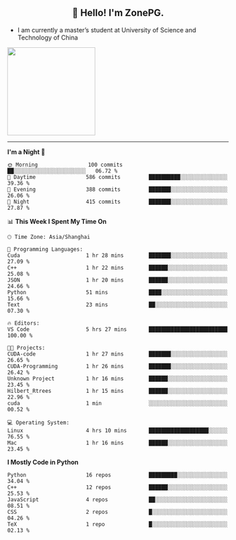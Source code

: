 <h2 align="center">👋 Hello! I'm ZonePG.</h2>

- I am currently a master’s student at University of Science and Technology of China

<img height=200 align="center" src="https://github-readme-stats.vercel.app/api?username=zonepg" />

-------

<!--START_SECTION:waka-->
**I'm a Night 🦉** 

```text
🌞 Morning                100 commits         ██░░░░░░░░░░░░░░░░░░░░░░░   06.72 % 
🌆 Daytime                586 commits         ██████████░░░░░░░░░░░░░░░   39.36 % 
🌃 Evening                388 commits         ███████░░░░░░░░░░░░░░░░░░   26.06 % 
🌙 Night                  415 commits         ███████░░░░░░░░░░░░░░░░░░   27.87 % 
```


📊 **This Week I Spent My Time On** 

```text
🕑︎ Time Zone: Asia/Shanghai

💬 Programming Languages: 
Cuda                     1 hr 28 mins        ███████░░░░░░░░░░░░░░░░░░   27.09 % 
C++                      1 hr 22 mins        ██████░░░░░░░░░░░░░░░░░░░   25.08 % 
JSON                     1 hr 20 mins        ██████░░░░░░░░░░░░░░░░░░░   24.66 % 
Python                   51 mins             ████░░░░░░░░░░░░░░░░░░░░░   15.66 % 
Text                     23 mins             ██░░░░░░░░░░░░░░░░░░░░░░░   07.30 % 

🔥 Editors: 
VS Code                  5 hrs 27 mins       █████████████████████████   100.00 % 

🐱‍💻 Projects: 
CUDA-code                1 hr 27 mins        ███████░░░░░░░░░░░░░░░░░░   26.65 % 
CUDA-Programming         1 hr 26 mins        ███████░░░░░░░░░░░░░░░░░░   26.42 % 
Unknown Project          1 hr 16 mins        ██████░░░░░░░░░░░░░░░░░░░   23.45 % 
Hilbert_Rtrees           1 hr 15 mins        ██████░░░░░░░░░░░░░░░░░░░   22.96 % 
cuda                     1 min               ░░░░░░░░░░░░░░░░░░░░░░░░░   00.52 % 

💻 Operating System: 
Linux                    4 hrs 10 mins       ███████████████████░░░░░░   76.55 % 
Mac                      1 hr 16 mins        ██████░░░░░░░░░░░░░░░░░░░   23.45 % 
```

**I Mostly Code in Python** 

```text
Python                   16 repos            █████████░░░░░░░░░░░░░░░░   34.04 % 
C++                      12 repos            ██████░░░░░░░░░░░░░░░░░░░   25.53 % 
JavaScript               4 repos             ██░░░░░░░░░░░░░░░░░░░░░░░   08.51 % 
CSS                      2 repos             █░░░░░░░░░░░░░░░░░░░░░░░░   04.26 % 
TeX                      1 repo              █░░░░░░░░░░░░░░░░░░░░░░░░   02.13 % 
```




<!--END_SECTION:waka-->
